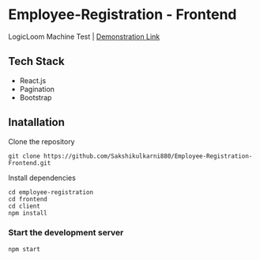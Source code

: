 # Employee-Registration - Frontend

LogicLoom Machine Test | [Demonstration Link](https://drive.google.com/file/d/1iEuW9gihQQi-2lmSNtWdQHsalJyEeAYN/view?usp=sharing)

## Tech Stack

* React.js
* Pagination
* Bootstrap

## Inatallation

Clone the repository
```
git clone https://github.com/Sakshikulkarni880/Employee-Registration-Frontend.git
```

Install dependencies
```
cd employee-registration
cd frontend
cd client
npm install
```

### Start the development server
```
npm start
```
